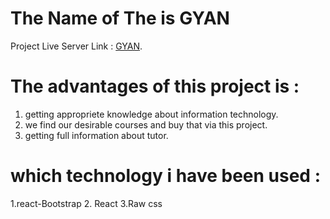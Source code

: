 # The Name of The is GYAN

Project Live Server Link : [GYAN](https://epic-engelbart-53ca95.netlify.app).

# The advantages of this project is :

1. getting appropriete knowledge about information technology.
2. we find our desirable courses and buy that via this project.
3. getting full information about tutor.

# which technology i have been used :

1.react-Bootstrap 2. React
3.Raw css

